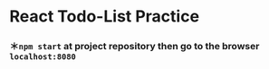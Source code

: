 # React Todo-List Practice
### ＊`npm start` at project repository then go to the browser `localhost:8080` 

